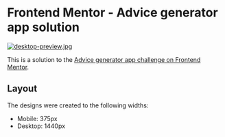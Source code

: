 # Frontend Mentor - Advice generator app solution

[![desktop-preview.jpg](https://i.postimg.cc/25Yf4gDD/desktop-preview.jpg)](https://postimg.cc/18vTSCXC)

This is a solution to the [Advice generator app challenge on Frontend Mentor](https://www.frontendmentor.io/challenges/advice-generator-app-QdUG-13db).

## Layout

The designs were created to the following widths:

- Mobile: 375px
- Desktop: 1440px

